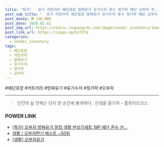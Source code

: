 ```yaml
--- 
title: "특가!   유기 커트러리 예단포장 방짜유기 유기수저 혼수 젖가락 예단 오부자 젓..." 
post_sub_title: "  유기 커트러리 예단포장 방짜유기 유기수저 혼수 젖가락 예단 오부자 젓가락세트 수저" 
post_money: ₩ 110,000 
post_date: 2020.02.01 
post_img_url: https://static.coupangcdn.com/image/vendor_inventory/images/2018/09/20/11/6/add24e16-8234-493e-897b-13100f0ae915.jpg 
post_link_url: https://coupa.ng/bnT2Tq 
categories: 
  - vendor_inventory 
tags: 
  - 예단포장 
  - 커트러리 
  - 방짜유기 
  - 유기수저 
  - 젖가락 
  - 오부자 
--- 
```

  #예단포장 #커트러리 #방짜유기 #유기수저 #젖가락 #오부자 
<hr> 

> 인간의 삶 전체는 단지 한 순간에 불과하다 . 인생을 즐기자 – 플루타르코스 


### POWER LINK

* <a href="https://blog.naver.com/sakai111/221792911513" target="_blank">[특가] 오부자 방짜유기 칠첩 생활 반상기세트 19P 예단 혼수 선...</a>
* <a href="https://blog.naver.com/santokki14/221792152790" target="_blank">생활 / 오부자면기 베스트 ~50위</a>
* <a href="https://blog.naver.com/fasyy4321/221759413198" target="_blank"> [생활] 오부자유기  </a>
